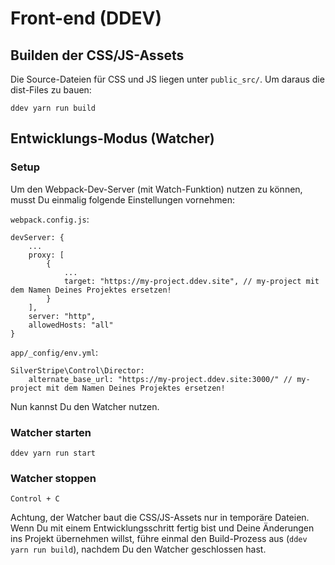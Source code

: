 # Front-end (DDEV)

## Builden der CSS/JS-Assets

Die Source-Dateien für CSS und JS liegen unter `public_src/`. Um daraus die dist-Files zu bauen:

    ddev yarn run build

## Entwicklungs-Modus (Watcher)

### Setup

Um den Webpack-Dev-Server (mit Watch-Funktion) nutzen zu können, musst Du einmalig folgende Einstellungen vornehmen:

`webpack.config.js`:

    devServer: {
        ...
        proxy: [
            {
                ...
                target: "https://my-project.ddev.site", // my-project mit dem Namen Deines Projektes ersetzen!
            }
        ],
        server: "http",
        allowedHosts: "all"
    }

`app/_config/env.yml`:

    SilverStripe\Control\Director:
        alternate_base_url: "https://my-project.ddev.site:3000/" // my-project mit dem Namen Deines Projektes ersetzen!

Nun kannst Du den Watcher nutzen.

### Watcher starten

    ddev yarn run start

### Watcher stoppen

    Control + C

Achtung, der Watcher baut die CSS/JS-Assets nur in temporäre Dateien. Wenn Du mit einem Entwicklungsschritt fertig bist und Deine Änderungen ins Projekt übernehmen willst, führe einmal den Build-Prozess aus (`ddev yarn run build`), nachdem Du den Watcher geschlossen hast.
